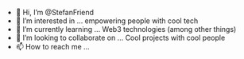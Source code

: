 - 👋 Hi, I’m @StefanFriend
- 👀 I’m interested in ... empowering people with cool tech
- 🌱 I’m currently learning ... Web3 technologies (among other things)
- 💞️ I’m looking to collaborate on ... Cool projects with cool people
- 📫 How to reach me ...

<!---
StefanFriend/StefanFriend is a ✨ special ✨ repository because its `README.md` (this file) appears on your GitHub profile.
You can click the Preview link to take a look at your changes.
--->
